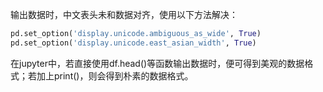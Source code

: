输出数据时，中文表头未和数据对齐，使用以下方法解决：
```python
pd.set_option('display.unicode.ambiguous_as_wide', True)
pd.set_option('display.unicode.east_asian_width', True)
```
在jupyter中，若直接使用df.head()等函数输出数据时，便可得到美观的数据格式；若加上print()，则会得到朴素的数据格式。
